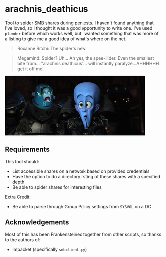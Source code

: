 # arachnis_deathicus
Tool to spider SMB shares during pentests. I haven't found anything that I've loved, so I thought it was a good opportunity to write one. I've used `plunder` before which works well, but I wanted something that was more of a listing to give me a good idea of what's where on the net.

> Roxanne Ritchi: The spider's new.

> Megamind: Spider? Uh... Ah yes, the spee-iiider. Even the smallest bite from... "arachnis deathicus"... will instantly paralyze...AHHHHHH get it off me!

![](img/spee-ider.jpeg)

## Requirements
This tool should:
 - List accessible shares on a network based on provided credentials
 - Have the option to do a directory listing of these shares with a specified depth
 - Be able to spider shares for interesting files

Extra Credit:
 - Be able to parse through Group Policy settings from `SYSVOL` on a DC

## Acknowledgements
Most of this has been Frankensteined together from other scripts, so thanks to the authors of:
 - Impacket (specifically `smbclient.py`)

